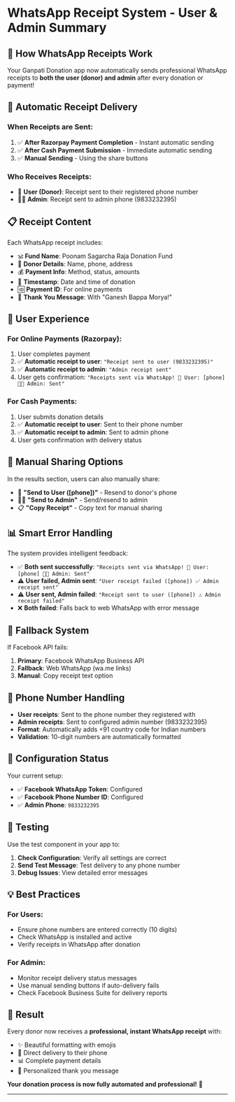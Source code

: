 # WhatsApp Receipt System - User & Admin Summary

## 🎯 **How WhatsApp Receipts Work**

Your Ganpati Donation app now automatically sends professional WhatsApp receipts to **both the user (donor) and admin** after every donation or payment!

## 📱 **Automatic Receipt Delivery**

### **When Receipts are Sent:**
1. ✅ **After Razorpay Payment Completion** - Instant automatic sending
2. ✅ **After Cash Payment Submission** - Immediate automatic sending
3. ✅ **Manual Sending** - Using the share buttons

### **Who Receives Receipts:**
- 👤 **User (Donor)**: Receipt sent to their registered phone number
- 👨‍💼 **Admin**: Receipt sent to admin phone (9833232395)

## 📋 **Receipt Content**

Each WhatsApp receipt includes:
- 🕉️ **Fund Name**: Poonam Sagarcha Raja Donation Fund
- 👤 **Donor Details**: Name, phone, address
- 💰 **Payment Info**: Method, status, amounts
- 📅 **Timestamp**: Date and time of donation
- 🆔 **Payment ID**: For online payments
- 🙏 **Thank You Message**: With "Ganesh Bappa Morya!"

## 🚀 **User Experience**

### **For Online Payments (Razorpay):**
1. User completes payment
2. ✅ **Automatic receipt to user**: `"Receipt sent to user (9833232395)"`
3. ✅ **Automatic receipt to admin**: `"Admin receipt sent"`
4. User gets confirmation: `"Receipts sent via WhatsApp! 📱 User: [phone] 👨‍💼 Admin: Sent"`

### **For Cash Payments:**
1. User submits donation details
2. ✅ **Automatic receipt to user**: Sent to their phone number
3. ✅ **Automatic receipt to admin**: Sent to admin phone
4. User gets confirmation with delivery status

## 🔧 **Manual Sharing Options**

In the results section, users can also manually share:
- 📱 **"Send to User ([phone])"** - Resend to donor's phone
- 👨‍💼 **"Send to Admin"** - Send/resend to admin
- 📋 **"Copy Receipt"** - Copy text for manual sharing

## 📊 **Smart Error Handling**

The system provides intelligent feedback:
- ✅ **Both sent successfully**: `"Receipts sent via WhatsApp! 📱 User: [phone] 👨‍💼 Admin: Sent"`
- ⚠️ **User failed, Admin sent**: `"User receipt failed ([phone]) ✅ Admin receipt sent"`
- ⚠️ **User sent, Admin failed**: `"Receipt sent to user ([phone]) ⚠️ Admin receipt failed"`
- ❌ **Both failed**: Falls back to web WhatsApp with error message

## 🔄 **Fallback System**

If Facebook API fails:
1. **Primary**: Facebook WhatsApp Business API
2. **Fallback**: Web WhatsApp (wa.me links)
3. **Manual**: Copy receipt text option

## 📱 **Phone Number Handling**

- **User receipts**: Sent to the phone number they registered with
- **Admin receipts**: Sent to configured admin number (9833232395)
- **Format**: Automatically adds +91 country code for Indian numbers
- **Validation**: 10-digit numbers are automatically formatted

## 🎯 **Configuration Status**

Your current setup:
- ✅ **Facebook WhatsApp Token**: Configured
- ✅ **Facebook Phone Number ID**: Configured
- ✅ **Admin Phone**: `9833232395`

## 🧪 **Testing**

Use the test component in your app to:
1. **Check Configuration**: Verify all settings are correct
2. **Send Test Message**: Test delivery to any phone number
3. **Debug Issues**: View detailed error messages

## 💡 **Best Practices**

### **For Users:**
- Ensure phone numbers are entered correctly (10 digits)
- Check WhatsApp is installed and active
- Verify receipts in WhatsApp after donation

### **For Admin:**
- Monitor receipt delivery status messages
- Use manual sending buttons if auto-delivery fails
- Check Facebook Business Suite for delivery reports

## 🎊 **Result**

Every donor now receives a **professional, instant WhatsApp receipt** with:
- ✨ Beautiful formatting with emojis
- 📱 Direct delivery to their phone
- 📊 Complete payment details
- 🙏 Personalized thank you message

**Your donation process is now fully automated and professional!** 🚀

---


